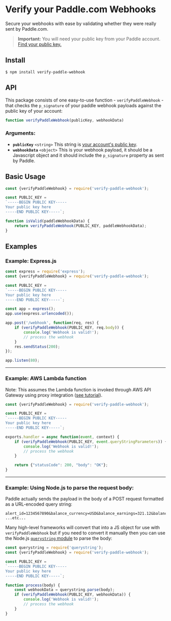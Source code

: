 # Verify your Paddle.com Webhooks

Secure your webhooks with ease by validating whether they were really sent by Paddle.com.

> __Important:__ You will need your public key from your Paddle account. [Find your public key.](https://vendors.paddle.com/public-key)

## Install
```
$ npm install verify-paddle-webhook
```

## API
This package consists of one easy-to-use function - `verifyPaddleWebhook` - that checks the `p_signature` of your paddle webhook payloads against the public key of your account:

```js
function verifyPaddleWebhook(publicKey, webhookData)
```

### Arguments:
* __`publicKey`__  `<string>` This string is [your account's public key](https://vendors.paddle.com/public-key).
* __`webhookData`__ `<object>` This is your webhook payload, it should be a Javascript object and it should include the `p_signature` property as sent by Paddle.

## Basic Usage
```js
const {verifyPaddleWebhook} = require('verify-paddle-webhook');

const PUBLIC_KEY =
`-----BEGIN PUBLIC KEY-----
Your public key here
-----END PUBLIC KEY-----`;

function isValid(paddleWebhookData) {
    return verifyPaddleWebhook(PUBLIC_KEY, paddleWebhookData);
}
```

## Examples
### Example: Express.js
```js
const express = require('express');
const {verifyPaddleWebhook} = require('verify-paddle-webhook');

const PUBLIC_KEY =
`-----BEGIN PUBLIC KEY-----
Your public key here
-----END PUBLIC KEY-----`;

const app = express();
app.use(express.urlencoded());

app.post('/webhook', function(req, res) {
    if (verifyPaddleWebhook(PUBLIC_KEY, req.body)) {
        console.log('Webhook is valid!');
        // process the webhook
    }
    res.sendStatus(200);
});

app.listen(80);
```
---

### Example: AWS Lambda function
Note: This assumes the Lambda function is invoked through AWS API Gateway using proxy integration ([see tutorial](https://docs.aws.amazon.com/apigateway/latest/developerguide/api-gateway-create-api-as-simple-proxy-for-lambda.html)).

```js
const {verifyPaddleWebhook} = require('verify-paddle-webhook');

const PUBLIC_KEY =
`-----BEGIN PUBLIC KEY-----
Your public key here
-----END PUBLIC KEY-----`;

exports.handler = async function(event, context) {
    if (verifyPaddleWebhook(PUBLIC_KEY, event.queryStringParameters)) {
        console.log('Webhook is valid!');
        // process the webhook
    }

    return {"statusCode": 200, "body": "OK"};
}
```
---

### Example: Using Node.js to parse the request body:
Paddle actually sends the payload in the body of a POST request formatted as a URL-encoded query string:
```
alert_id=1234567890&balance_currency=USD&balance_earnings=321.12&balance_fee=666.33 ...etc...
```

Many high-level frameworks will convert that into a JS object for use with `verifyPaddleWebhook` but if you need to convert it manually then you can use the Node.js [`querystring` module](https://nodejs.org/api/querystring.html) to parse the body:

```js
const querystring = require('querystring');
const {verifyPaddleWebhook} = require('verify-paddle-webhook');

const PUBLIC_KEY =
`-----BEGIN PUBLIC KEY-----
Your public key here
-----END PUBLIC KEY-----`;

function process(body) {
    const webhookData = querystring.parse(body);
    if (verifyPaddleWebhook(PUBLIC_KEY, webhookData)) {
        console.log('Webhook is valid!');
        // process the webhook
    }
}
```